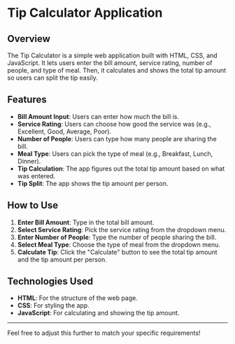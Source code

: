 # Tip Calculator Application

## Overview

The Tip Calculator is a simple web application built with HTML, CSS, and JavaScript. It lets users enter the bill amount, service rating, number of people, and type of meal. Then, it calculates and shows the total tip amount so users can split the tip easily.

## Features

- **Bill Amount Input**: Users can enter how much the bill is.
- **Service Rating**: Users can choose how good the service was (e.g., Excellent, Good, Average, Poor).
- **Number of People**: Users can type how many people are sharing the bill.
- **Meal Type**: Users can pick the type of meal (e.g., Breakfast, Lunch, Dinner).
- **Tip Calculation**: The app figures out the total tip amount based on what was entered.
- **Tip Split**: The app shows the tip amount per person.

## How to Use

1. **Enter Bill Amount**: Type in the total bill amount.
2. **Select Service Rating**: Pick the service rating from the dropdown menu.
3. **Enter Number of People**: Type the number of people sharing the bill.
4. **Select Meal Type**: Choose the type of meal from the dropdown menu.
5. **Calculate Tip**: Click the "Calculate" button to see the total tip amount and the tip amount per person.

## Technologies Used

- **HTML**: For the structure of the web page.
- **CSS**: For styling the app.
- **JavaScript**: For calculating and showing the tip amount.

---

Feel free to adjust this further to match your specific requirements!

